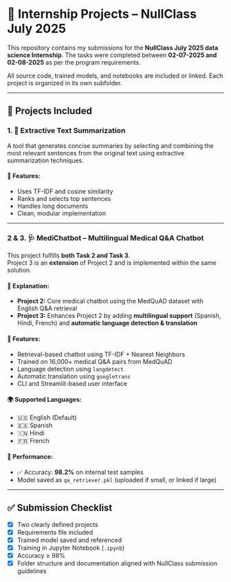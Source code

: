 # 🚀 Internship Projects – NullClass July 2025

This repository contains my submissions for the **NullClass July 2025 data science Internship**. The tasks were completed between **02-07-2025 and 02-08-2025** as per the program requirements.

All source code, trained models, and notebooks are included or linked. Each project is organized in its own subfolder.

---

## 📁 Projects Included

### 1. 📝 Extractive Text Summarization
A tool that generates concise summaries by selecting and combining the most relevant sentences from the original text using extractive summarization techniques.

#### 🔧 Features:
- Uses TF-IDF and cosine similarity
- Ranks and selects top sentences
- Handles long documents
- Clean, modular implementation

---

### 2 & 3. 🩺 MediChatbot – Multilingual Medical Q&A Chatbot
 This project fulfills **both Task 2 and Task 3**.  
Project 3 is an **extension** of Project 2 and is implemented within the same solution.

#### 📌 Explanation:
- **Project 2:** Core medical chatbot using the MedQuAD dataset with English Q&A retrieval  
- **Project 3:** Enhances Project 2 by adding **multilingual support** (Spanish, Hindi, French) and **automatic language detection & translation**

#### 🔧 Features:
- Retrieval-based chatbot using TF-IDF + Nearest Neighbors
- Trained on 16,000+ medical Q&A pairs from MedQuAD
- Language detection using `langdetect`
- Automatic translation using `googletrans`
- CLI and Streamlit-based user interface

#### 🌍 Supported Languages:
- 🇺🇸 English (Default)
- 🇪🇸 Spanish
- 🇮🇳 Hindi
- 🇫🇷 French

#### 🧠 Performance:
- ✅ Accuracy: **98.2%** on internal test samples
- Model saved as `qa_retriever.pkl` (uploaded if small, or linked if large)

---

## ✅ Submission Checklist

- [x] Two clearly defined projects
- [x] Requirements file included
- [x] Trained model saved and referenced
- [x] Training in Jupyter Notebook (`.ipynb`)
- [x] Accuracy ≥ 98%
- [x] Folder structure and documentation aligned with NullClass submission guidelines
